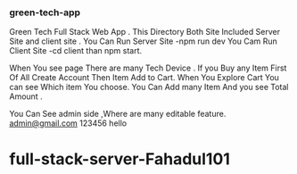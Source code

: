 ### green-tech-app

Green Tech Full Stack Web App .
This Directory Both Site Included Server Site and client site .
You Can Run Server Site -npm run dev 
You Cam Run Client Site -cd client than npm start.

When You see page There are many Tech Device .
If you Buy any Item First Of All Create Account Then Item Add to Cart.
When You Explore Cart You can see Which item You choose. You Can Add many Item And you see Total Amount .

You Can See admin side ,Where are many editable feature.
admin@gmail.com
123456
hello
# full-stack-server-Fahadul101

